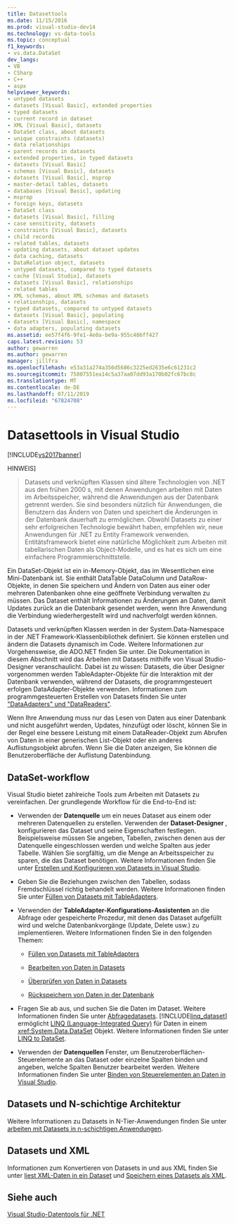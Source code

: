 ```yaml
---
title: Datasettools
ms.date: 11/15/2016
ms.prod: visual-studio-dev14
ms.technology: vs-data-tools
ms.topic: conceptual
f1_keywords:
- vs.data.DataSet
dev_langs:
- VB
- CSharp
- C++
- aspx
helpviewer_keywords:
- untyped datasets
- datasets [Visual Basic], extended properties
- typed datasets
- current record in dataset
- XML [Visual Basic], datasets
- DataSet class, about datasets
- unique constraints (datasets)
- data relationships
- parent records in datasets
- extended properties, in typed datasets
- datasets [Visual Basic]
- schemas [Visual Basic], datasets
- datasets [Visual Basic], msprop
- master-detail tables, datasets
- databases [Visual Basic], updating
- msprop
- foreign keys, datasets
- DataSet class
- datasets [Visual Basic], filling
- case sensitivity, datasets
- constraints [Visual Basic], datasets
- child records
- related tables, datasets
- updating datasets, about dataset updates
- data caching, datasets
- DataRelation object, datasets
- untyped datasets, compared to typed datasets
- cache [Visual Studio], datasets
- datasets [Visual Basic], relationships
- related tables
- XML schemas, about XML schemas and datasets
- relationships, datasets
- typed datasets, compared to untyped datasets
- datasets [Visual Basic], populating
- datasets [Visual Basic], namespace
- data adapters, populating datasets
ms.assetid: ee57f4f6-9fe1-4e0a-be9a-955c486ff427
caps.latest.revision: 53
author: gewarren
ms.author: gewarren
manager: jillfra
ms.openlocfilehash: e53a31a274a356d5686c3225ed2635e6c61231c2
ms.sourcegitcommit: 75807551ea14c5a37aa07dd93a170b02fc67bc8c
ms.translationtype: MT
ms.contentlocale: de-DE
ms.lasthandoff: 07/11/2019
ms.locfileid: "67824708"
---
```

# <a name="dataset-tools-in-visual-studio"></a>Datasettools in Visual Studio
[!INCLUDE[vs2017banner](../includes/vs2017banner.md)]

HINWEIS]
> Datasets und verknüpften Klassen sind ältere Technologien von .NET aus den frühen 2000 s, mit denen Anwendungen arbeiten mit Daten im Arbeitsspeicher, während die Anwendungen aus der Datenbank getrennt werden. Sie sind besonders nützlich für Anwendungen, die Benutzern das Ändern von Daten und speichert die Änderungen in der Datenbank dauerhaft zu ermöglichen. Obwohl Datasets zu einer sehr erfolgreichen Technologie bewährt haben, empfehlen wir, neue Anwendungen für .NET zu Entity Framework verwenden. Entitätsframework bietet eine natürliche Möglichkeit zum Arbeiten mit tabellarischen Daten als Object-Modelle, und es hat es sich um eine einfachere Programmierschnittstelle.

 Ein DataSet-Objekt ist ein in-Memory-Objekt, das im Wesentlichen eine Mini-Datenbank ist. Sie enthält DataTable DataColumn und DataRow-Objekte, in denen Sie speichern und Ändern von Daten aus einer oder mehreren Datenbanken ohne eine geöffnete Verbindung verwalten zu müssen. Das Dataset enthält Informationen zu Änderungen an Daten, damit Updates zurück an die Datenbank gesendet werden, wenn Ihre Anwendung die Verbindung wiederhergestellt wird und nachverfolgt werden können.

 Datasets und verknüpften Klassen werden in der System.Data-Namespace in der .NET Framework-Klassenbibliothek definiert. Sie können erstellen und ändern die Datasets dynamisch im Code. Weitere Informationen zur Vorgehensweise, die ADO.NET finden Sie unter. Die Dokumentation in diesem Abschnitt wird das Arbeiten mit Datasets mithilfe von Visual Studio-Designer veranschaulicht. Dabei ist zu wissen: Datasets, die über Designer vorgenommen werden TableAdapter-Objekte für die Interaktion mit der Datenbank verwenden, während der Datasets, die programmgesteuert erfolgen DataAdapter-Objekte verwenden. Informationen zum programmgesteuerten Erstellen von Datasets finden Sie unter ["DataAdapters" und "DataReaders"](https://msdn.microsoft.com/library/cc952ca2-ec19-46ab-9189-15174b52cb74).

 Wenn Ihre Anwendung muss nur das Lesen von Daten aus einer Datenbank und nicht ausgeführt werden, Updates, hinzufügt oder löscht, können Sie in der Regel eine bessere Leistung mit einem DataReader-Objekt zum Abrufen von Daten in einer generischen List-Objekt oder ein anderes Auflistungsobjekt abrufen. Wenn Sie die Daten anzeigen, Sie können die Benutzeroberfläche der Auflistung Datenbindung.

## <a name="dataset-workflow"></a>DataSet-workflow
 Visual Studio bietet zahlreiche Tools zum Arbeiten mit Datasets zu vereinfachen. Der grundlegende Workflow für die End-to-End ist:

- Verwenden der **Datenquelle** um ein neues Dataset aus einem oder mehreren Datenquellen zu erstellen. Verwenden der **Dataset-Designer** , konfigurieren das Dataset und seine Eigenschaften festlegen. Beispielsweise müssen Sie angeben, Tabellen, zwischen denen aus der Datenquelle eingeschlossen werden und welche Spalten aus jeder Tabelle. Wählen Sie sorgfältig, um die Menge an Arbeitsspeicher zu sparen, die das Dataset benötigen. Weitere Informationen finden Sie unter [Erstellen und Konfigurieren von Datasets in Visual Studio](../data-tools/create-and-configure-datasets-in-visual-studio.md).

- Geben Sie die Beziehungen zwischen den Tabellen, sodass Fremdschlüssel richtig behandelt werden. Weitere Informationen finden Sie unter [Füllen von Datasets mit TableAdapters](../data-tools/fill-datasets-by-using-tableadapters.md).

- Verwenden der **TableAdapter-Konfigurations-Assistenten** an die Abfrage oder gespeicherte Prozedur, mit denen das Dataset aufgefüllt wird und welche Datenbankvorgänge (Update, Delete usw.) zu implementieren. Weitere Informationen finden Sie in den folgenden Themen:

  - [Füllen von Datasets mit TableAdapters](../data-tools/fill-datasets-by-using-tableadapters.md)

  - [Bearbeiten von Daten in Datasets](../data-tools/edit-data-in-datasets.md)

  - [Überprüfen von Daten in Datasets](../data-tools/validate-data-in-datasets.md)

  - [Rückspeichern von Daten in der Datenbank](../data-tools/save-data-back-to-the-database.md)

- Fragen Sie ab aus, und suchen Sie die Daten im Dataset. Weitere Informationen finden Sie unter [Abfragedatasets](../data-tools/query-datasets.md). [!INCLUDE[linq_dataset](../includes/linq-dataset-md.md)] ermöglicht [LINQ (Language-Integrated Query)](https://msdn.microsoft.com/library/a73c4aec-5d15-4e98-b962-1274021ea93d) für Daten in einem <xref:System.Data.DataSet> Objekt. Weitere Informationen finden Sie unter [LINQ to DataSet](https://msdn.microsoft.com/library/743e3755-3ecb-45a2-8d9b-9ed41f0dcf17).

- Verwenden der **Datenquellen** Fenster, um Benutzeroberflächen-Steuerelemente an das Dataset oder einzelne Spalten binden und angeben, welche Spalten Benutzer bearbeitet werden. Weitere Informationen finden Sie unter [Binden von Steuerelementen an Daten in Visual Studio](../data-tools/bind-controls-to-data-in-visual-studio.md).

## <a name="datasets-and-n-tier-architecture"></a>Datasets und N-schichtige Architektur
 Weitere Informationen zu Datasets in N-Tier-Anwendungen finden Sie unter [arbeiten mit Datasets in n-schichtigen Anwendungen](../data-tools/work-with-datasets-in-n-tier-applications.md).

## <a name="datasets-and-xml"></a>Datasets und XML
 Informationen zum Konvertieren von Datasets in und aus XML finden Sie unter [liest XML-Daten in ein Dataset](../data-tools/read-xml-data-into-a-dataset.md) und [Speichern eines Datasets als XML](../data-tools/save-a-dataset-as-xml.md).

## <a name="see-also"></a>Siehe auch
 [Visual Studio-Datentools für .NET](../data-tools/visual-studio-data-tools-for-dotnet.md)
